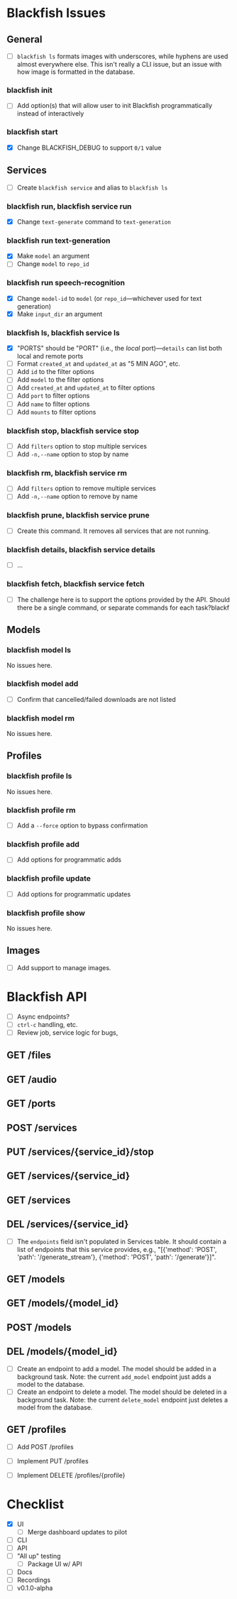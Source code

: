 # Blackfish Issues

## General
- [ ] `blackfish ls` formats images with underscores, while hyphens are used almost everywhere else. This isn't really a CLI issue, but an issue with how image is formatted in the database.

### blackfish init
- [ ] Add option(s) that will allow user to init Blackfish programmatically instead of interactively

### blackfish start
- [x] Change BLACKFISH_DEBUG to support `0/1` value


## Services
- [ ] Create `blackfish service` and alias to `blackfish ls`

### blackfish run, blackfish service run
- [x] Change `text-generate` command to `text-generation`

### blackfish run text-generation
- [x] Make `model` an argument
- [ ] Change `model` to `repo_id`

### blackfish run speech-recognition
- [x] Change `model-id` to `model` (or `repo_id`—whichever used for text generation)
- [x] Make `input_dir` an argument

### blackfish ls, blackfish service ls
- [x] "PORTS" should be "PORT" (i.e., the *local* port)—`details` can list both local and remote ports
- [ ] Format `created_at` and `updated_at` as "5 MIN AGO", etc.
- [ ] Add `id` to the filter options
- [ ] Add `model` to the filter options
- [ ] Add `created_at` and `updated_at` to filter options
- [ ] Add `port` to filter options
- [ ] Add `name` to filter options
- [ ] Add `mounts` to filter options

### blackfish stop, blackfish service stop
- [ ] Add `filters` option to stop multiple services
- [ ] Add `-n,--name` option to stop by name

### blackfish rm, blackfish service rm
- [ ] Add `filters` option to remove multiple services
- [ ] Add `-n,--name` option to remove by name

### blackfish prune, blackfish service prune
- [ ] Create this command. It removes all services that are not running.

### blackfish details, blackfish service details
- [ ] ...

### blackfish fetch, blackfish service fetch
- [ ] The challenge here is to support the options provided by the API. Should there be a single command, or separate commands for each task?blackf


## Models

### blackfish model ls
No issues here.

### blackfish model add
- [ ] Confirm that cancelled/failed downloads are not listed

### blackfish model rm
No issues here.


## Profiles

### blackfish profile ls
No issues here.

### blackfish profile rm
- [ ] Add a `--force` option to bypass confirmation

### blackfish profile add
- [ ] Add options for programmatic adds

### blackfish profile update
- [ ] Add options for programmatic updates

### blackfish profile show
No issues here.


## Images
- [ ] Add support to manage images.


# Blackfish API
- [ ] Async endpoints?
- [ ] `ctrl-c` handling, etc.
- [ ] Review job, service logic for bugs, 

## GET /files
## GET /audio
## GET /ports

## POST /services
## PUT /services/{service_id}/stop
## GET /services/{service_id}
## GET /services
## DEL /services/{service_id}
- [ ] The `endpoints` field isn't populated in Services table. It should contain a list of endpoints that this service provides, e.g., "[{'method': 'POST', 'path': '/generate_stream'}, {'method': 'POST', 'path': '/generate'}]".

## GET /models
## GET /models/{model_id}
## POST /models
## DEL /models/{model_id}
- [ ] Create an endpoint to add a model. The model should be added in a background task. Note: the current `add_model` endpoint just adds a model to the database.
- [ ] Create an endpoint to delete a model. The model should be deleted in a background task. Note: the current `delete_model` endpoint just deletes a model from the database.

## GET /profiles
- [ ] Add POST /profiles
- [ ] Implement PUT /profiles
- [ ] Implement DELETE /profiles/{profile}


# Checklist

- [x] UI
    - [ ] Merge dashboard updates to pilot
- [ ] CLI
- [ ] API
- [ ] "All up" testing
    - [ ] Package UI w/ API
- [ ] Docs
- [ ] Recordings
- [ ] v0.1.0-alpha
